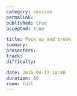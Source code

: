 ```yaml
---
category: session
permalink:
published: true
accepted: true

title: Pack up and break
summary:
presenters: 
track:
difficulty:

date: 2015-04-17 18:00
duration: 60
room: full
---
```


<!-- This is an empty session so it doesn't need visible content -->
